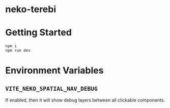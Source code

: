 # neko-terebi

# Getting Started

```
npm i
npm run dev
```

# Environment Variables

## `VITE_NEKO_SPATIAL_NAV_DEBUG`

If enabled, then it will show debug layers between all clickable components.
